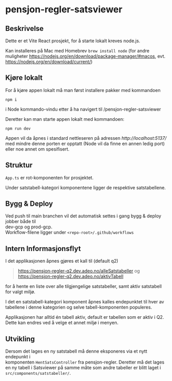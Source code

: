 # pensjon-regler-satsviewer
## Beskrivelse

Dette er et Vite React prosjekt, for å starte lokalt kreves node.js.

Kan installeres på Mac med Homebrev `brew install node` (for andre muligheter https://nodejs.org/en/download/package-manager/#macos, evt. https://nodejs.org/en/download/current/)

## Kjøre lokalt

For å kjøre appen lokalt må man først installere pakker med kommandoen

`npm i`

i Node kommando-vindu etter å ha navigert til
<repo-location>/pensjon-regler-satsviewer

Deretter kan man starte appen lokalt med kommandoen:

`npm run dev`

Appen vil da åpnes i standard nettleseren på adressen *http://localhost:5137/*  
med mindre denne porten er opptatt (Node vil da finne en annen ledig port)
eller noe annet om spesifisert.

## Struktur

`App.ts` er rot-komponenten for prosjektet. 

Under satstabell-kategori komponentene ligger de respektive satstabellene.

## Bygg & Deploy
Ved push til main branchen vil det automatisk settes i gang bygg & deploy jobber både til  
dev-gcp og prod-gcp.  
Workflow-filene ligger under `<repo-root>/.github/workflows`

## Intern Informasjonsflyt

I det applikasjonen åpnes gjøres et kall til (default q2)
>https://pensjon-regler-q2.dev.adeo.no/alleSatstabeller 
og
>https://pensjon-regler-q2.dev.adeo.no/aktivTabell

for å hente en liste over alle tilgjengelige satstabeller, samt aktiv satstabell for valgt miljø.

I det en satstabell-kategori komponent åpnes kalles endepunktet til hver av  
tabellene i denne kategorien og selve tabell-komponenten populeres. 

Applikasjonen har alltid én tabell aktiv, default er tabellen som er aktiv i Q2.  
Dette kan endres ved å velge et annet miljø i menyen.
## Utvikling

Dersom det lages en ny satstabell må denne eksponeres via et nytt endepunkt i  
komponenten `HentSatsController` fra pensjon-regler. 
Deretter må det lages en ny tabell i Satsviewer på samme måte som andre tabeller er blitt laget i `src/components/satstabeller/`.

